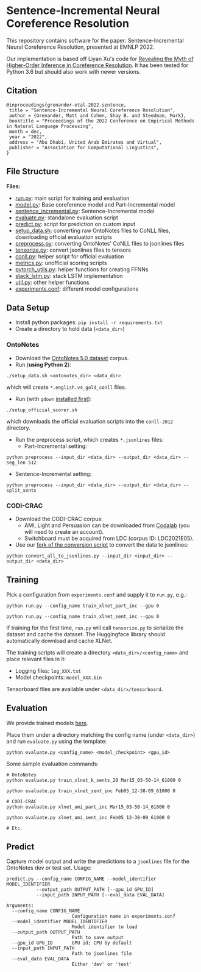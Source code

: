 # Sentence-Incremental Neural Coreference Resolution

This repository contains software for the paper: Sentence-Incremental Neural Coreference Resolution, presented at EMNLP 2022.

Our implementation is based off Liyan Xu's code for 
[Revealing the Myth of Higher-Order Inference in Coreference Resolution](https://github.com/lxucs/coref-hoi/).
It has been tested for Python 3.6 but should also work with newer versions.

## Citation
```
@inproceedings{grenander-etal-2022-sentence,
 title = "Sentence-Incremental Neural Coreference Resolution",
 author = {Grenander, Matt and Cohen, Shay B. and Steedman, Mark},
 booktitle = "Proceedings of the 2022 Conference on Empirical Methods in Natural Language Processing",
 month = dec,
 year = "2022",
 address = "Abu Dhabi, United Arab Emirates and Virtual",
 publisher = "Association for Computational Lingustics",
}
```


## File Structure
**Files:**
* [run.py](run.py): main script for training and evaluation
* [model.py](model.py): Base coreference model and Part-Incremental model
* [sentence_incremental.py](sentence_incremental.py): Sentence-Incremental model
* [evaluate.py](evaluate.py): standalone evaluation script
* [predict.py](predict.py): script for prediction on custom input
* [setup_data.sh](setup_data.sh): converting raw OntoNotes files to CoNLL files, downloading official evaluation scripts
* [preprocess.py](preprocess.py): converting OntoNotes' CoNLL files to jsonlines files
* [tensorize.py](tensorize.py): convert jsonlines files to tensors
* [conll.py](conll.py): helper script for official evaluation
* [metrics.py](metrics.py): unofficial scoring scripts
* [pytorch_utils.py](pytorch_utils.py): helper functions for creating FFNNs
* [stack_lstm.py](stack_lstm.py): stack LSTM implementation
* [util.py](util.py): other helper functions
* [experiments.conf](experiments.conf): different model configurations

## Data Setup
* Install python packages: `pip install -r requirements.txt`
* Create a directory to hold data (`<data_dir>`)
### OntoNotes
* Download the [OntoNotes 5.0 dataset](https://catalog.ldc.upenn.edu/LDC2013T19) corpus.
* Run (**using Python 2**):
```
./setup_data.sh <ontonotes_dir> <data_dir>
```
which will create `*.english.v4_gold_conll` files.
* Run (with `gdown` [installed first](https://pypi.org/project/gdown/)):
```
./setup_official_scorer.sh 
```
which downloads the official evaluation scripts into the `conll-2012` directory.
* Run the preprocess script, which creates `*.jsonlines` files: 
  * Part-Incremental setting: 
```
python preprocess --input_dir <data_dir> --output_dir <data_dir> --seg_len 512
```
  * Sentence-Incremental setting:
```
python preprocess --input_dir <data_dir> --output_dir <data_dir> --split_sents
```

### CODI-CRAC
* Download the CODI-CRAC corpus:
  * AMI, Light and Persuasion can be downloaded from [Codalab](https://competitions.codalab.org/competitions/30312#participate-get-data) (you will need to create an account). 
  * Switchboard must be acquired from LDC (corpus ID: LDC2021E05).
* Use our [fork of the conversion script](https://github.com/mgrenander/codi2021_scripts) to convert the data to jsonlines:
```
python convert_all_to_jsonlines.py --input_dir <input_dir> --output_dir <data_dir>
```

## Training
Pick a configuration from `experiments.conf` and supply it to `run.py`, e.g.:

```
python run.py --config_name train_xlnet_part_inc --gpu 0

python run.py --config_name train_xlnet_sent_inc --gpu 0
```

If training for the first time, `run.py` will call `tensorize.py` to serialize the dataset and cache the dataset.
The Huggingface library should automatically download and cache XLNet.

The training scripts will create a directory `<data_dir>/<config_name>` and place relevant files in it:
- Logging files: `log_XXX.txt`
- Model checkpoints: `model_XXX.bin`

Tensorboard files are available under `<data_dir>/tensorboard`.

## Evaluation
We provide trained models [here](https://drive.google.com/drive/folders/1nDHs80QXKRT7C_4DuIPEhFSDlyz8kkTJ?usp=sharing).

Place them under a directory matching the config name (under `<data_dir>`) and run `evaluate.py` using the template: 
```
python evaluate.py <config_name> <model_checkpoint> <gpu_id>
```

Some sample evaluation commands:
```
# OntoNotes
python evaluate.py train_xlnet_k_sents_20 Mar15_03-50-14_61000 0

python evaluate.py train_xlnet_sent_inc Feb05_12-38-09_61000 0

# CODI-CRAC
python evaluate.py xlnet_ami_part_inc Mar15_03-50-14_61000 0

python evaluate.py xlnet_ami_sent_inc Feb05_12-38-09_61000 0

# Etc.
```

## Predict

Capture model output and write the predictions to a `jsonlines` file for the OntoNotes dev or test set. Usage:

```
predict.py --config_name CONFIG_NAME --model_identifier MODEL_IDENTIFIER 
           --output_path OUTPUT_PATH [--gpu_id GPU_ID]
           --input_path INPUT_PATH [--eval_data EVAL_DATA]

Arguments:
  --config_name CONFIG_NAME
                        Configuration name in experiments.conf
  --model_identifier MODEL_IDENTIFIER
                        Model identifier to load
  --output_path OUTPUT_PATH
                        Path to save output
  --gpu_id GPU_ID       GPU id; CPU by default
  --input_path INPUT_PATH
                        Path to jsonlines file
  --eval_data EVAL_DATA
                        Either 'dev' or 'test'
```
